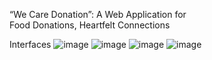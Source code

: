 “We Care Donation”: A Web Application for   
Food Donations, Heartfelt Connections

Interfaces 
![image](https://github.com/user-attachments/assets/b93f652b-7eb8-472f-8c5f-21a19a20cf29)
![image](https://github.com/user-attachments/assets/22bd6ca7-c725-4a27-9d47-d9786d679d1a)
![image](https://github.com/user-attachments/assets/e47425d8-4b09-4b3a-b4a0-87512d3d69a5)
![image](https://github.com/user-attachments/assets/4f2a3dea-b6d3-4ec5-bb7e-b80a8cab43f5)

